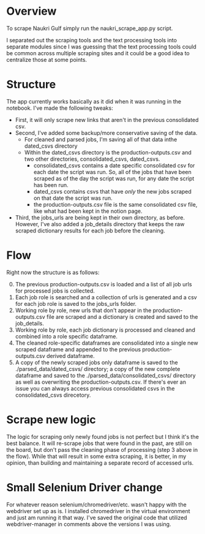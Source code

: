 # Overview
To scrape Naukri Gulf simply run the naukri_scrape_app.py script.

I separated out the scraping tools and the text processing tools into separate modules since I was guessing that the text processing tools could be common across multiple scraping sites and it could be a good idea to centralize those at some points.

# Structure

The app currently works basically as it did when it was running in the notebook. I've made the following tweaks:
- First, it will only scrape new links that aren't in the previous consolidated csv.
- Second, I've added some backup/more conservative saving of the data. 
    - For cleaned and parsed jobs, I'm saving all of that data inthe dated_csvs directory
    - Within the dated_csvs directory is the production-outputs.csv and two other directories, consolidated_csvs, dated_csvs.
        - consolidated_csvs contains a date specific consolidated csv for each date the script was run. So, all of the jobs that have been scraped as of the day the script was run, for any date the script has been run.
        - dated_csvs contains csvs that have *only* the new jobs scraped on that date the script was run.
        - the production-outputs.csv file is the same consolidated csv file, like what had been kept in the notion page.
- Third, the jobs_urls are being kept in their own directory, as before. However, I've also added a job_details directory that keeps the raw scraped dictionary results for each job before the cleaning.

# Flow

Right now the structure is as follows:

0. The previous production-outputs.csv is loaded and a list of all job urls for processed jobs is collected.
1. Each job role is searched and a collection of urls is generated and a csv for each job role is saved to the jobs_urls folder.
2. Working role by role, new urls that don't appear in the production-outputs.csv file are scraped and a dictionary is created and saved to the job_details.
3. Working role by role, each job dictionary is processed and cleaned and combined into a role specific dataframe.
4. The cleaned role-specific dataframes are consolidated into a single new scraped dataframe and appended to the previous production-outputs.csv derived dataframe.
5. A copy of the newly scraped jobs only dataframe is saved to the ./parsed_data/dated_csvs/ directory; a copy of the new complete dataframe and saved to the ./parsed_data/consolidated_csvs/ directory as well as overwriting the production-outputs.csv. If there's ever an issue you can always access previous consolidated csvs  in the consolidated_csvs direcetory.

# Scrape new logic

The logic for scraping only newly found jobs is not perfect but I think it's the best balance. It will re-scrape jobs that were found in the past, are still on the board, but don't pass the cleaning phase of processing (step 3 above in the flow). While that will result in some extra scraping, it is better, in my opinion, than building and maintaining a separate record of accessed urls. 

# Small Selenium Driver change

For whatever reason selenium/chromedriver/etc. wasn't happy with the webdriver set up as is. I installed chromedriver in the virtual environment and just am running it that way. I've saved the original code that utilized webdriver-manager in comments above the versions I was using.